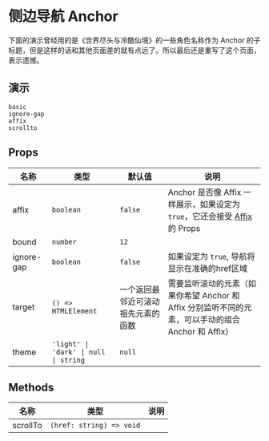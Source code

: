# 侧边导航 Anchor
<!--single-column-->
下面的演示曾经用的是《世界尽头与冷酷仙境》的一些角色名称作为 Anchor 的子标题，但是这样的话和其他页面差的就有点远了。所以最后还是重写了这个页面，表示遗憾。
## 演示
```demo
basic
ignore-gap
affix
scrollto
```
## Props
|名称|类型|默认值|说明|
|-|-|-|-|
|affix|`boolean`|`false`|Anchor 是否像 Affix 一样展示，如果设定为 `true`，它还会接受 [Affix](n-affix#Props) 的 Props|
|bound|`number`|`12`||
|ignore-gap|`boolean`|`false`| 如果设定为 `true`, 导航将显示在准确的href区域 |
|target|`() => HTMLElement`|一个返回最邻近可滚动祖先元素的函数|需要监听滚动的元素（如果你希望 Anchor 和 Affix 分别监听不同的元素，可以手动的组合 Anchor 和 Affix）|
|theme|`'light' \| 'dark' \| null \| string`|`null`||

## Methods
|名称|类型|说明|
|-|-|-|
|scrollTo|`(href: string) => void`||